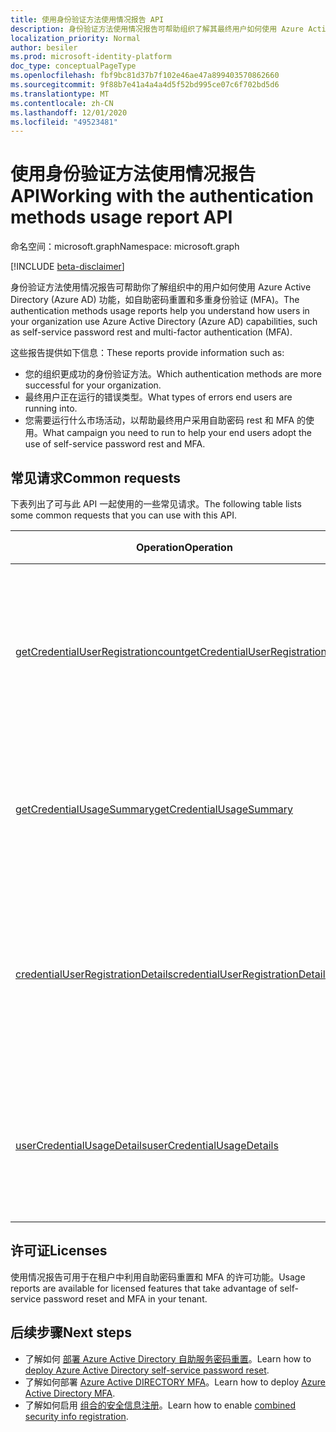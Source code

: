 ```yaml
---
title: 使用身份验证方法使用情况报告 API
description: 身份验证方法使用情况报告可帮助组织了解其最终用户如何使用 Azure Active Directory 功能，如自助密码重置和多重身份验证 (MFA) 。
localization_priority: Normal
author: besiler
ms.prod: microsoft-identity-platform
doc_type: conceptualPageType
ms.openlocfilehash: fbf9bc81d37b7f102e46ae47a899403570862660
ms.sourcegitcommit: 9f88b7e41a4a4a4d5f52bd995ce07c6f702bd5d6
ms.translationtype: MT
ms.contentlocale: zh-CN
ms.lasthandoff: 12/01/2020
ms.locfileid: "49523481"
---
```

# <a name="working-with-the-authentication-methods-usage-report-api"></a><span data-ttu-id="d9c6a-103">使用身份验证方法使用情况报告 API</span><span class="sxs-lookup"><span data-stu-id="d9c6a-103">Working with the authentication methods usage report API</span></span>

<span data-ttu-id="d9c6a-104">命名空间：microsoft.graph</span><span class="sxs-lookup"><span data-stu-id="d9c6a-104">Namespace: microsoft.graph</span></span>

[!INCLUDE [beta-disclaimer](../../includes/beta-disclaimer.md)]

<span data-ttu-id="d9c6a-105">身份验证方法使用情况报告可帮助你了解组织中的用户如何使用 Azure Active Directory (Azure AD) 功能，如自助密码重置和多重身份验证 (MFA)。</span><span class="sxs-lookup"><span data-stu-id="d9c6a-105">The authentication methods usage reports help you understand how users in your organization use Azure Active Directory (Azure AD) capabilities, such as self-service password rest and multi-factor authentication (MFA).</span></span>

<span data-ttu-id="d9c6a-106">这些报告提供如下信息：</span><span class="sxs-lookup"><span data-stu-id="d9c6a-106">These reports provide information such as:</span></span>

- <span data-ttu-id="d9c6a-107">您的组织更成功的身份验证方法。</span><span class="sxs-lookup"><span data-stu-id="d9c6a-107">Which authentication methods are more successful for your organization.</span></span> 
- <span data-ttu-id="d9c6a-108">最终用户正在运行的错误类型。</span><span class="sxs-lookup"><span data-stu-id="d9c6a-108">What types of errors end users are running into.</span></span>
- <span data-ttu-id="d9c6a-109">您需要运行什么市场活动，以帮助最终用户采用自助密码 rest 和 MFA 的使用。</span><span class="sxs-lookup"><span data-stu-id="d9c6a-109">What campaign you need to run to help your end users adopt the use of self-service password rest and MFA.</span></span>

## <a name="common-requests"></a><span data-ttu-id="d9c6a-110">常见请求</span><span class="sxs-lookup"><span data-stu-id="d9c6a-110">Common requests</span></span>

<span data-ttu-id="d9c6a-111">下表列出了可与此 API 一起使用的一些常见请求。</span><span class="sxs-lookup"><span data-stu-id="d9c6a-111">The following table lists some common requests that you can use with this API.</span></span>

| <span data-ttu-id="d9c6a-112">Operation</span><span class="sxs-lookup"><span data-stu-id="d9c6a-112">Operation</span></span> | <span data-ttu-id="d9c6a-113">在 Graph 浏览器中试用</span><span class="sxs-lookup"><span data-stu-id="d9c6a-113">Try in Graph Explorer</span></span> | <span data-ttu-id="d9c6a-114">说明</span><span class="sxs-lookup"><span data-stu-id="d9c6a-114">Description</span></span> |
| --------- | --- | ----------- |
| [<span data-ttu-id="d9c6a-115">getCredentialUserRegistrationcount</span><span class="sxs-lookup"><span data-stu-id="d9c6a-115">getCredentialUserRegistrationcount</span></span>](/graph/api/resources/credentialuserregistrationcount?view=graph-rest-beta) | <span data-ttu-id="d9c6a-116">[获取/credentialuserregistrationcount](https://developer.microsoft.com/graph/graph-explorer?request=reports/getCredentialUserRegistrationcount()&version=beta)</span><span class="sxs-lookup"><span data-stu-id="d9c6a-116">[GET /credentialuserregistrationcount](https://developer.microsoft.com/graph/graph-explorer?request=reports/getCredentialUserRegistrationcount()&version=beta)</span></span> | <span data-ttu-id="d9c6a-117">获取注册了自助密码重置和 MFA 的用户数。</span><span class="sxs-lookup"><span data-stu-id="d9c6a-117">Get the number of users registered for self-service password reset and MFA.</span></span> |
| [<span data-ttu-id="d9c6a-118">getCredentialUsageSummary</span><span class="sxs-lookup"><span data-stu-id="d9c6a-118">getCredentialUsageSummary</span></span>](/graph/api/resources/credentialusagesummary?view=graph-rest-beta) | [<span data-ttu-id="d9c6a-119">获取/credentialusagesummary</span><span class="sxs-lookup"><span data-stu-id="d9c6a-119">GET /credentialusagesummary</span></span>](https://developer.microsoft.com/graph/graph-explorer?request=reports/getCredentialUsageSummary&version=beta) | <span data-ttu-id="d9c6a-120">获取使用自助密码重置的用户数量。</span><span class="sxs-lookup"><span data-stu-id="d9c6a-120">Get the number of users using self-service password reset.</span></span> |
| [<span data-ttu-id="d9c6a-121">credentialUserRegistrationDetails</span><span class="sxs-lookup"><span data-stu-id="d9c6a-121">credentialUserRegistrationDetails</span></span>](/graph/api/resources/credentialuserregistrationdetails?view=graph-rest-beta) | [<span data-ttu-id="d9c6a-122">获取/credentialuserregistrationdetails</span><span class="sxs-lookup"><span data-stu-id="d9c6a-122">GET /credentialuserregistrationdetails</span></span>](https://developer.microsoft.com/graph/graph-explorer?request=reports/credentialUserRegistrationDetails&version=beta) | <span data-ttu-id="d9c6a-123">获取自服务密码重置和 MFA 注册活动的用户详细信息。</span><span class="sxs-lookup"><span data-stu-id="d9c6a-123">Get the user details for self-service password reset and MFA registration activities.</span></span> |
| [<span data-ttu-id="d9c6a-124">userCredentialUsageDetails</span><span class="sxs-lookup"><span data-stu-id="d9c6a-124">userCredentialUsageDetails</span></span>](/graph/api/resources/usercredentialusagedetails?view=graph-rest-beta) | [<span data-ttu-id="d9c6a-125">获取/usercredentialusagedetails</span><span class="sxs-lookup"><span data-stu-id="d9c6a-125">GET /usercredentialusagedetails</span></span>](https://developer.microsoft.com/graph/graph-explorer?request=reports/userCredentialUsageDetails&version=beta) | <span data-ttu-id="d9c6a-126">获取所有自助密码重置活动的用户详细信息。</span><span class="sxs-lookup"><span data-stu-id="d9c6a-126">Get user details for all self-service password reset activities.</span></span> |

## <a name="licenses"></a><span data-ttu-id="d9c6a-127">许可证</span><span class="sxs-lookup"><span data-stu-id="d9c6a-127">Licenses</span></span>

<span data-ttu-id="d9c6a-128">使用情况报告可用于在租户中利用自助密码重置和 MFA 的许可功能。</span><span class="sxs-lookup"><span data-stu-id="d9c6a-128">Usage reports are available for licensed features that take advantage of self-service password reset and MFA in your tenant.</span></span>

## <a name="next-steps"></a><span data-ttu-id="d9c6a-129">后续步骤</span><span class="sxs-lookup"><span data-stu-id="d9c6a-129">Next steps</span></span>

- <span data-ttu-id="d9c6a-130">了解如何 [部署 Azure Active Directory 自助服务密码重置](/azure/active-directory/authentication/howto-sspr-deployment)。</span><span class="sxs-lookup"><span data-stu-id="d9c6a-130">Learn how to [deploy Azure Active Directory self-service password reset](/azure/active-directory/authentication/howto-sspr-deployment).</span></span>
- <span data-ttu-id="d9c6a-131">了解如何部署 [Azure Active DIRECTORY MFA](/azure/active-directory/authentication/howto-mfa-getstarted)。</span><span class="sxs-lookup"><span data-stu-id="d9c6a-131">Learn how to deploy [Azure Active Directory MFA](/azure/active-directory/authentication/howto-mfa-getstarted).</span></span>
- <span data-ttu-id="d9c6a-132">了解如何启用 [组合的安全信息注册](/azure/active-directory/authentication/howto-registration-mfa-sspr-combined)。</span><span class="sxs-lookup"><span data-stu-id="d9c6a-132">Learn how to enable [combined security info registration](/azure/active-directory/authentication/howto-registration-mfa-sspr-combined).</span></span>